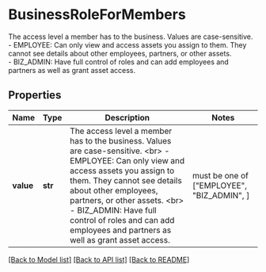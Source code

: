 # BusinessRoleForMembers

The access level a member has to the business. Values are case-sensitive. <br> - EMPLOYEE: Can only view and access assets you assign to them. They cannot see details about other employees, partners, or other assets. <br> - BIZ_ADMIN: Have full control of roles and can add employees and partners as well as grant asset access.

## Properties
Name | Type | Description | Notes
------------ | ------------- | ------------- | -------------
**value** | **str** | The access level a member has to the business. Values are case-sensitive. &lt;br&gt; - EMPLOYEE: Can only view and access assets you assign to them. They cannot see details about other employees, partners, or other assets. &lt;br&gt; - BIZ_ADMIN: Have full control of roles and can add employees and partners as well as grant asset access. |  must be one of ["EMPLOYEE", "BIZ_ADMIN", ]

[[Back to Model list]](../README.md#documentation-for-models) [[Back to API list]](../README.md#documentation-for-api-endpoints) [[Back to README]](../README.md)


